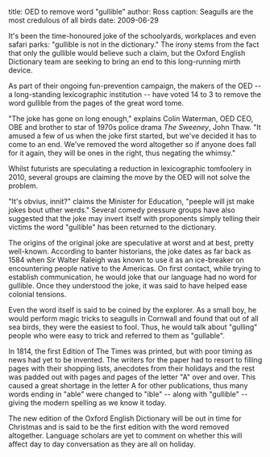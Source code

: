 title: OED to remove word "gullible"
author: Ross
caption: Seagulls are the most credulous of all birds
date: 2009-06-29

It's been the time-honoured joke of the schoolyards, workplaces and even safari
parks: "gullible is not in the dictionary." The irony stems from the fact that
only the gullible would believe such a claim, but the Oxford English Dictionary
team are seeking to bring an end to this long-running mirth device.

As part of their ongoing fun-prevention campaign, the makers of the OED -- a
long-standing lexicographic institution -- have voted 14 to 3 to remove the word
gullible from the pages of the great word tome.

"The joke has gone on long enough," explains Colin Waterman, OED CEO, OBE and
brother to star of 1970s police drama _The Sweeney_, John Thaw. "It amused a few
of us when the joke first started, but we've decided it has to come to an end.
We've removed the word altogether so if anyone does fall for it again, they will
be ones in the right, thus negating the whimsy."

Whilst futurists are speculating a reduction in lexicographic tomfoolery in
2010, several groups are claiming the move by the OED will not solve the
problem.

"It's obvius, innit?" claims the Minister for Education, "peeple will jst make
jokes bout uther werds." Several comedy pressure groups have also suggested that
the joke may invert itself with proponents simply telling their victims the word
"gullible" has been returned to the dictionary.

The origins of the original joke are speculative at worst and at best, pretty
well-known. According to banter historians, the joke dates as far back as 1584
when Sir Walter Raleigh was known to use it as an ice-breaker on encountering
people native to the Americas. On first contact, while trying to establish
communication, he would joke that our language had no word for gullible. Once
they understood the joke, it was said to have helped ease colonial tensions.

Even the word itself is said to be coined by the explorer. As a small boy, he
would perform magic tricks to seagulls in Cornwall and found that out of all sea
birds, they were the easiest to fool. Thus, he would talk about "gulling" people
who were easy to trick and referred to them as "gullable".

In 1814, the first Edition of The Times was printed, but with poor timing as
news had yet to be invented. The writers for the paper had to resort to filling
pages with their shopping lists, anecdotes from their holidays and the rest was
padded out with pages and pages of the letter "A" over and over. This caused a
great shortage in the letter A for other publications, thus many words ending in
"able" were changed to "ible" -- along with "gullible" -- giving the modern
spelling as we know it today.

The new edition of the Oxford English Dictionary will be out in time for
Christmas and is said to be the first edition with the word removed altogether.
Language scholars are yet to comment on whether this will affect day to day
conversation as they are all on holiday.
